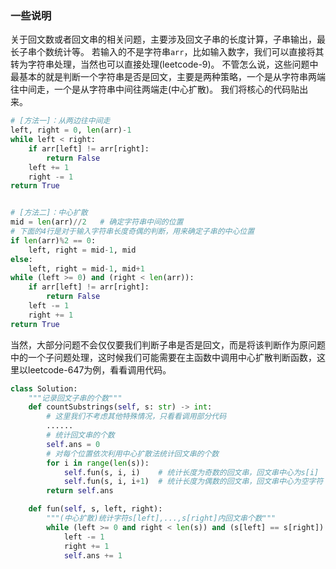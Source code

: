 ### 一些说明
关于回文数或者回文串的相关问题，主要涉及回文子串的长度计算，子串输出，最长子串个数统计等。
若输入的不是字符串`arr`，比如输入数字，我们可以直接将其转为字符串处理，当然也可以直接处理(leetcode-9)。
不管怎么说，这些问题中最基本的就是判断一个字符串是否是回文，主要是两种策略，一个是从字符串两端往中间走，一个是从字符串中间往两端走(中心扩散)。
我们将核心的代码贴出来。
```python
# [方法一]：从两边往中间走
left, right = 0, len(arr)-1
while left < right:
    if arr[left] != arr[right]:
        return False
    left += 1
    right -= 1
return True


# [方法二]：中心扩散
mid = len(arr)//2   # 确定字符串中间的位置
# 下面的4行是对于输入字符串长度奇偶的判断，用来确定子串的中心位置
if len(arr)%2 == 0:
    left, right = mid-1, mid
else:
    left, right = mid-1, mid+1
while (left >= 0) and (right < len(arr)):
    if arr[left] != arr[right]:
        return False
    left -= 1
    right += 1
return True
```
当然，大部分问题不会仅仅要我们判断子串是否是回文，而是将该判断作为原问题中的一个子问题处理，这时候我们可能需要在主函数中调用中心扩散判断函数，这里以leetcode-647为例，看看调用代码。
```python
class Solution:
    """记录回文子串的个数"""
    def countSubstrings(self, s: str) -> int:
        # 这里我们不考虑其他特殊情况，只看看调用部分代码
        ......
        # 统计回文串的个数
        self.ans = 0
        # 对每个位置依次利用中心扩散法统计回文串的个数
        for i in range(len(s)):
            self.fun(s, i, i)    # 统计长度为奇数的回文串，回文串中心为s[i]
            self.fun(s, i, i+1)  # 统计长度为偶数的回文串，回文串中心为空字符
        return self.ans

    def fun(self, s, left, right):
        """(中心扩散)统计字符s[left],...,s[right]内回文串个数"""
        while (left >= 0 and right < len(s)) and (s[left] == s[right]):
            left -= 1
            right += 1
            self.ans += 1
```
